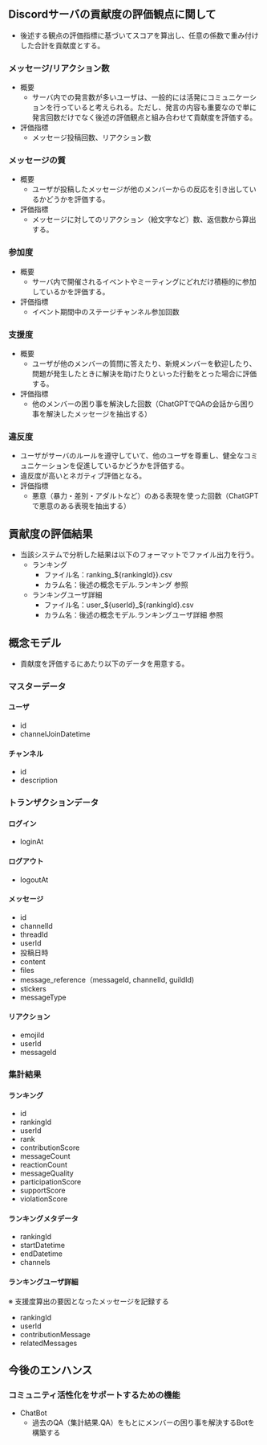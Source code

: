 ## Discordサーバの貢献度の評価観点に関して
- 後述する観点の評価指標に基づいてスコアを算出し、任意の係数で重み付けした合計を貢献度とする。

### メッセージ/リアクション数
- 概要
  - サーバ内での発言数が多いユーザは、一般的には活発にコミュニケーションを行っていると考えられる。ただし、発言の内容も重要なので単に発言回数だけでなく後述の評価観点と組み合わせて貢献度を評価する。
- 評価指標
  - メッセージ投稿回数、リアクション数

### メッセージの質
- 概要
  - ユーザが投稿したメッセージが他のメンバーからの反応を引き出しているかどうかを評価する。
- 評価指標
  - メッセージに対してのリアクション（絵文字など）数、返信数から算出する。


### 参加度
- 概要
  - サーバ内で開催されるイベントやミーティングにどれだけ積極的に参加しているかを評価する。
- 評価指標
  - イベント期間中のステージチャンネル参加回数

### 支援度
- 概要
  - ユーザが他のメンバーの質問に答えたり、新規メンバーを歓迎したり、問題が発生したときに解決を助けたりといった行動をとった場合に評価する。
- 評価指標
  - 他のメンバーの困り事を解決した回数（ChatGPTでQAの会話から困り事を解決したメッセージを抽出する）

### 違反度
- ユーザがサーバのルールを遵守していて、他のユーザを尊重し、健全なコミュニケーションを促進しているかどうかを評価する。
- 違反度が高いとネガティブ評価となる。
- 評価指標
  - 悪意（暴力・差別・アダルトなど）のある表現を使った回数（ChatGPTで悪意のある表現を抽出する）

## 貢献度の評価結果
- 当該システムで分析した結果は以下のフォーマットでファイル出力を行う。
  - ランキング
    - ファイル名：ranking_${rankingId}}.csv
    - カラム名：後述の概念モデル.ランキング 参照
  - ランキングユーザ詳細
    - ファイル名：user_${userId}_${rankingId}.csv
    - カラム名：後述の概念モデル.ランキングユーザ詳細 参照

## 概念モデル
- 貢献度を評価するにあたり以下のデータを用意する。

### マスターデータ
#### ユーザ
- id
- channelJoinDatetime

#### チャンネル
- id
- description

### トランザクションデータ
#### ログイン
- loginAt

#### ログアウト
- logoutAt

#### メッセージ
- id
- channelId
- threadId
- userId
- 投稿日時
- content
- files
- message_reference（messageId, channelId, guildId)
- stickers
- messageType

#### リアクション
- emojiId
- userId
- messageId

### 集計結果

#### ランキング
- id
- rankingId
- userId
- rank
- contributionScore
- messageCount
- reactionCount
- messageQuality
- participationScore
- supportScore
- violationScore

#### ランキングメタデータ
- rankingId
- startDatetime
- endDatetime
- channels

#### ランキングユーザ詳細
※ 支援度算出の要因となったメッセージを記録する
- rankingId
- userId
- contributionMessage
- relatedMessages

## 今後のエンハンス
### コミュニティ活性化をサポートするための機能
- ChatBot
  - 過去のQA（集計結果.QA）をもとにメンバーの困り事を解決するBotを構築する
